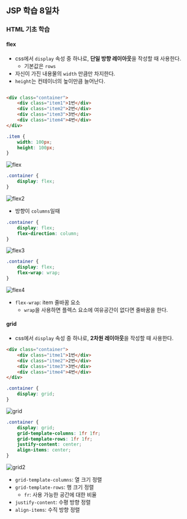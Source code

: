 ## JSP 학습 8일차

### HTML 기초 학습

#### flex
- css에서 `display` 속성 중 하나로, **단일 방향 레이아웃**을 작성할 때 사용한다.
  - 기본값은 `rows`
- 자신이 가진 내용물의 `width` 만큼만 차지한다.
- `height`는 컨테이너의 높이만큼 늘어난다.

```html

<div class="container">
    <div class="item1">1번</div>
    <div class="item2">2번</div>
    <div class="item3">3번</div>
    <div class="item4">4번</div>
</div>
```

```css
.item {
    width: 100px;
    height: 100px;
}
```


![flex](https://github.com/king-dong-gun/PKUN_JSP/assets/160683545/b07e6e22-f85e-4f53-84c2-32730da61911)


```css
.container {
    display: flex;
}
```

![flex2](https://github.com/king-dong-gun/PKUN_JSP/assets/160683545/4995ba5f-79f5-4939-919f-8e9736aba8d3)



- 방향이 `columns`일때
```css
.container {
    display: flex;
    flex-direction: column;
}
```

![flex3](https://github.com/king-dong-gun/PKUN_JSP/assets/160683545/c93ad5a9-4766-4aac-af61-079242e0cc33)


```css
.container {
    display: flex;
    flex-wrap: wrap;
}
```

![flex4](https://github.com/king-dong-gun/PKUN_JSP/assets/160683545/99ab3414-00d8-46e7-9fd2-1ebc001588b8)


- `flex-wrap`: item 줄바꿈 요소
  - `wrap`을 사용하면 플렉스 요소에 여유공간이 없다면 줄바꿈을 한다.



#### grid
- css에서 `display` 속성 중 하나로, **2차원 레이아웃**을 작성할 때 사용한다.
```html
<div class="container">
    <div class="itme1">1번</div>
    <div class="itme2">2번</div>
    <div class="itme3">3번</div>
    <div class="itme4">4번</div>
</div>
```
```css
.container {
    display: grid;
}
```

![grid](https://github.com/king-dong-gun/PKUN_JSP/assets/160683545/7ea723aa-8549-4402-b8a3-060722878492)


```css
.container {
    display: grid;
    grid-template-columns: 1fr 1fr;
    grid-template-rows: 1fr 1fr;
    justify-content: center;
    align-items: center;
}
```
![grid2](https://github.com/king-dong-gun/PKUN_JSP/assets/160683545/7240fc40-67ee-4af3-8090-6133fc8b55e4)

- `grid-template-columns`: 열 크기 정렬
- `grid-template-rows`: 행 크기 정렬
    - `fr`: 사용 가능한 공간에 대한 비율
- `justify-content`: 수평 방향 정렬
- `align-items`: 수직 방향 정렬